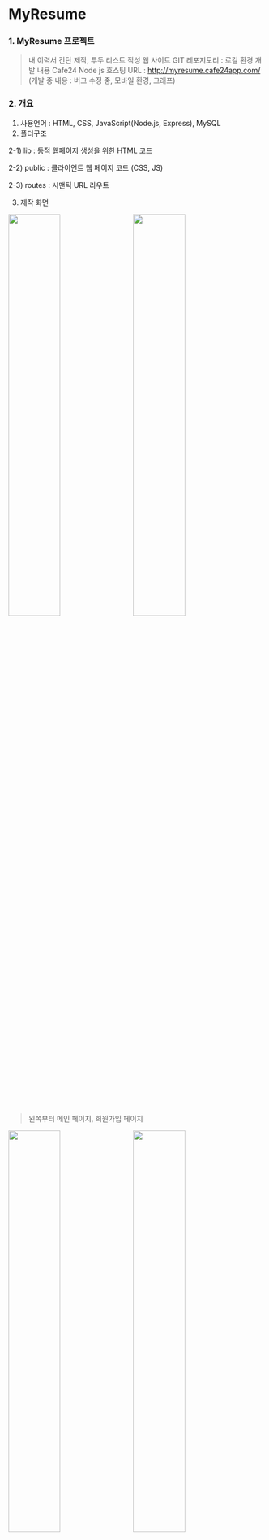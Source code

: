 # MyResume

### 1. MyResume 프로젝트
> 내 이력서 간단 제작, 투두 리스트 작성 웹 사이트
> GIT 레포지토리 : 로컬 환경 개발 내용
> Cafe24 Node js 호스팅 URL : http://myresume.cafe24app.com/
(개발 중 내용 : 버그 수정 중, 모바일 환경, 그래프)

### 2. 개요
1) 사용언어 : HTML, CSS, JavaScript(Node.js, Express), MySQL
2) 폴더구조

  2-1) lib : 동적 웹페이지 생성을 위한 HTML 코드
  
  2-2) public : 클라이언트 웹 페이지 코드 (CSS, JS)
  
  2-3) routes : 시맨틱 URL 라우트
  
3) 제작 화면
<div>
  <img width="45%" src="https://user-images.githubusercontent.com/36183001/87752506-7cc2fa80-c83b-11ea-88ce-9cf6d80aaa15.PNG">
  &nbsp;&nbsp;&nbsp;
  <img width="45%" src="https://user-images.githubusercontent.com/36183001/87752510-7df42780-c83b-11ea-85d1-b379540a4541.PNG">
</div>

> 왼쪽부터 메인 페이지, 회원가입 페이지

<div>
  <img width="45%" src="https://user-images.githubusercontent.com/36183001/87752505-7cc2fa80-c83b-11ea-9a42-57d3cff61c9c.PNG">
  &nbsp;&nbsp;&nbsp;
  <img width="45%" src="https://user-images.githubusercontent.com/36183001/87752503-7c2a6400-c83b-11ea-939b-f476ee1d4ff0.PNG">
</div>

> 왼쪽부터 로그인 페이지, 내 프로필 페이지

<div>
  <img width="45%" src="https://user-images.githubusercontent.com/36183001/87752508-7df42780-c83b-11ea-8aab-6e08968dc4c2.PNG">
  &nbsp;&nbsp;&nbsp;
  <img width="45%" src="https://user-images.githubusercontent.com/36183001/87752500-7b91cd80-c83b-11ea-9323-e922a71fd814.PNG">
</div>

> 왼쪽부터 프로필 수정 페이지, To Do 리스트 페이지

### 3. 사용법
> 실행 : 로컬에 저장 -> db_structure를 통해 MySQL 데이터 베이스 작성 -> spyder의 .py 파일 실행을 통해 웹 페이지 크롤링 -> package.json 에 기재된 모듈 설치 npm install -> localhost:3000으로 실행

> 환경 : 구글 크롬

### 4. 기능
1) 내 프로필 현황 체크 가능
2) 프로필 수정 (경험, 이력, 자격증 등)
3) 투두 리스트 관리
